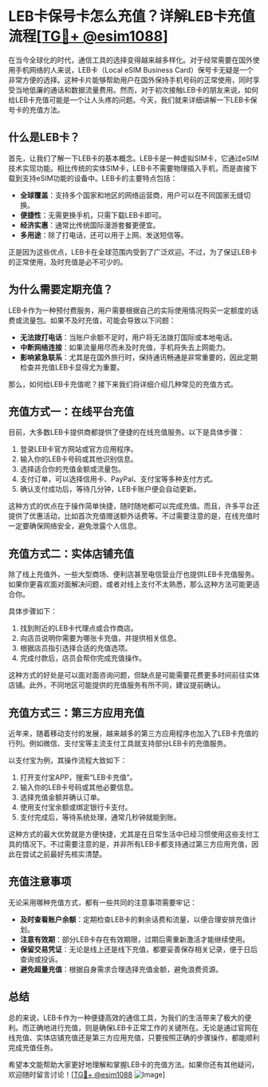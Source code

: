 # LEB卡保号卡怎么充值？详解LEB卡充值流程[[TG💪+ @esim1088](https://t.me/s/esim1088)]

在当今全球化的时代，通信工具的选择变得越来越多样化。对于经常需要在国外使用手机网络的人来说，LEB卡（Local eSIM Business Card）保号卡无疑是一个非常方便的选择。这种卡片能够帮助用户在国外保持手机号码的正常使用，同时享受当地低廉的通话和数据流量费用。然而，对于初次接触LEB卡的朋友来说，如何给LEB卡充值可能是一个让人头疼的问题。今天，我们就来详细讲解一下LEB卡保号卡的充值方法。

## 什么是LEB卡？

首先，让我们了解一下LEB卡的基本概念。LEB卡是一种虚拟SIM卡，它通过eSIM技术实现功能。相比传统的实体SIM卡，LEB卡不需要物理插入手机，而是直接下载到支持eSIM功能的设备中。LEB卡的主要特点包括：

- **全球覆盖**：支持多个国家和地区的网络运营商，用户可以在不同国家无缝切换。
- **便捷性**：无需更换手机，只需下载LEB卡即可。
- **经济实惠**：通常比传统国际漫游套餐更便宜。
- **多用途**：除了打电话，还可以用于上网、发送短信等。

正是因为这些优点，LEB卡在全球范围内受到了广泛欢迎。不过，为了保证LEB卡的正常使用，及时充值是必不可少的。

## 为什么需要定期充值？

LEB卡作为一种预付费服务，用户需要根据自己的实际使用情况购买一定额度的话费或流量包。如果不及时充值，可能会导致以下问题：

- **无法拨打电话**：当账户余额不足时，用户将无法拨打国际或本地电话。
- **中断网络连接**：如果流量用尽而未及时充值，手机将失去上网能力。
- **影响紧急联系**：尤其是在国外旅行时，保持通讯畅通是非常重要的，因此定期检查并充值LEB卡显得尤为重要。

那么，如何给LEB卡充值呢？接下来我们将详细介绍几种常见的充值方式。

## 充值方式一：在线平台充值

目前，大多数LEB卡提供商都提供了便捷的在线充值服务。以下是具体步骤：

1. 登录LEB卡官方网站或官方应用程序。
2. 输入你的LEB卡号码或其他识别信息。
3. 选择适合你的充值金额或流量包。
4. 支付订单，可以选择信用卡、PayPal、支付宝等多种支付方式。
5. 确认支付成功后，等待几分钟，LEB卡账户便会自动更新。

这种方式的优点在于操作简单快捷，随时随地都可以完成充值。而且，许多平台还提供了优惠活动，比如首次充值赠送额外话费等。不过需要注意的是，在线充值时一定要确保网络安全，避免泄露个人信息。

## 充值方式二：实体店铺充值

除了线上充值外，一些大型商场、便利店甚至电信营业厅也提供LEB卡充值服务。如果你更喜欢面对面解决问题，或者对线上支付不太熟悉，那么这种方法可能更适合你。

具体步骤如下：

1. 找到附近的LEB卡代理点或合作商店。
2. 向店员说明你需要为哪张卡充值，并提供相关信息。
3. 根据店员指引选择合适的充值选项。
4. 完成付款后，店员会帮你完成充值操作。

这种方式的好处是可以面对面咨询问题，但缺点是可能需要花费更多时间前往实体店铺。此外，不同地区可能提供的充值服务有所不同，建议提前确认。

## 充值方式三：第三方应用充值

近年来，随着移动支付的发展，越来越多的第三方应用程序也加入了LEB卡充值的行列。例如微信、支付宝等主流支付工具就支持部分LEB卡的充值服务。

以支付宝为例，其操作流程大致如下：

1. 打开支付宝APP，搜索“LEB卡充值”。
2. 输入你的LEB卡号码或其他必要信息。
3. 选择充值金额并确认订单。
4. 使用支付宝余额或绑定银行卡支付。
5. 支付完成后，等待系统处理，通常几秒钟就能到账。

这种方式的最大优势就是方便快捷，尤其是在日常生活中已经习惯使用这些支付工具的情况下。不过需要注意的是，并非所有LEB卡都支持通过第三方应用充值，因此在尝试之前最好先核实清楚。

## 充值注意事项

无论采用哪种充值方式，都有一些共同的注意事项需要牢记：

- **及时查看账户余额**：定期检查LEB卡的剩余话费和流量，以便合理安排充值计划。
- **注意有效期**：部分LEB卡存在有效期限，过期后需重新激活才能继续使用。
- **保留交易凭证**：无论是线上还是线下充值，都要妥善保存相关记录，便于日后查询或投诉。
- **避免超量充值**：根据自身需求合理选择充值金额，避免浪费资源。

## 总结

总的来说，LEB卡作为一种便捷高效的通信工具，为我们的生活带来了极大的便利。而正确地进行充值，则是确保LEB卡正常工作的关键所在。无论是通过官网在线充值、实体店铺充值还是第三方应用充值，只要按照正确的步骤操作，都能顺利完成充值任务。

希望本文能帮助大家更好地理解和掌握LEB卡的充值方法。如果你还有其他疑问，欢迎随时留言讨论！[[TG💪+ @esim1088](https://t.me/s/esim1088) ![Image](https://i.postimg.cc/4NQfJmqS/Snipaste-2025-05-13-00-14-12.png)]